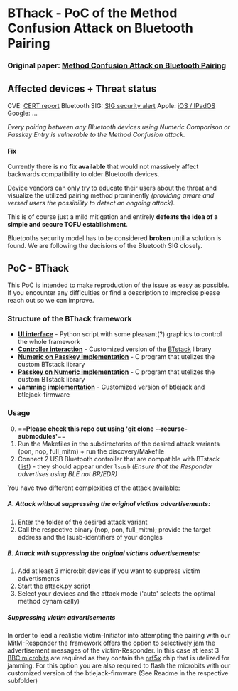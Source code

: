 # BThack - PoC of the Method Confusion Attack on Bluetooth Pairing

### Original paper: [Method Confusion Attack on Bluetooth Pairing](https://www.computer.org/csdl/proceedings-article/sp/2021/893400a213/1mbmHzm2Q6c)

## Affected devices + Threat status
CVE: [CERT report](https://kb.cert.org/vuls/id/534195)
Bluetooth SIG: [SIG security alert](https://www.bluetooth.com/learn-about-bluetooth/bluetooth-technology/bluetooth-security/reporting-security/)
Apple: [iOS / IPadOS](https://support.apple.com/en-us/HT211168)
Google: ...

*Every pairing between any Bluetooth devices using Numeric Comparison or Passkey Entry is vulnerable to the Method Confusion attack.*

#### Fix
Currently there is **no fix available** that would not massively affect backwards compatibility to older Bluetooth devices.

Device vendors can only try to educate their users about the threat and visualize the utilized pairing method prominently  *(providing aware and versed users the possibility to detect an ongoing attack)*.

This is of course just a mild mitigation and entirely **defeats the idea of a simple and secure TOFU establishment**.


Bluetooths security model has to be considered **broken** until a solution is found.
We are following the decisions of the Bluetooth SIG closely.

## PoC - BThack
This PoC is intended to make reproduction of the issue as easy as possible.
If you encounter any difficulties or find a description to imprecise please reach out so we can improve.

### Structure of the BThack framework

* **[UI interface](https://github.com/maxdos64/BThack/blob/master/attack.py)** - Python script with some pleasant(?) graphics to control the whole framework
* **[Controller interaction](https://github.com/lupinglui/btstack/tree/bthack_mods)** - Customized version of the [BTstack](https://github.com/bluekitchen/btstack) library
* **[Numeric on Passkey implementation](https://github.com/maxdos64/BThack/tree/master/NoP)** - C program that utelizes the custom BTstack library
* **[Passkey on Numeric implementation](https://github.com/maxdos64/BThack/tree/master/PoN)** - C program that utelizes the custom BTstack library
* **[Jamming implementation](https://github.com/maxdos64/btlejack/tree/disable_fix)** - Customized version of btlejack and btlejack-firmware 

### Usage
0. ==**Please check this repo out using 'git clone --recurse-submodules'**==
1. Run the Makefiles in the subdirectories of the desired attack variants (pon, nop, full_mitm) + run the discovery/Makefile
2. Connect 2 USB Bluetooth controller that are compatible with BTstack ([list](https://github.com/bluekitchen/btstack#evaluation-platforms)) - they should appear under `lsusb` *(Ensure that the Responder advertises using BLE not BR/EDR)*

You have two different complexities of the attack available:

##### A. Attack without suppressing the original victims advertisements:
1. Enter the folder of the desired attack variant
2. Call the respective binary (nop, pon, full_mitm); provide the target address and the lsusb-identifiers of your dongles

##### B. Attack with suppressing the original victims advertisements:
1. Add at least 3 micro:bit devices if you want to suppress victim advertisments
2. Start the [attack.py](https://github.com/maxdos64/BThack/blob/master/attack.py) script
3. Select your devices and the attack mode ('auto' selects the optimal method dynamically) 


##### Suppressing victim advertisements
In order to lead a realistic victim-Initiator into attempting the pairing with our MitM-Responder the framework offers the option to selectively jam the advertisement messages of the victim-Responder. In this case at least 3 [BBC:microbits](https://microbit.org/) are required as they contain the 
[nrf5x](https://www.nordicsemi.com/Products/Low-power-short-range-wireless/nRF51822) chip that is utelized for jamming. For this option you are also required to flash the microbits with our customized version of the btlejack-firmware (See Readme in the respective subfolder)
